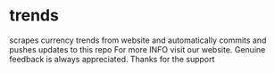 # trends
scrapes currency trends from website and automatically commits and pushes updates to this repo
For more INFO visit our website.
Genuine feedback is always appreciated.
Thanks for the support
